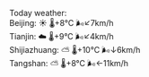 Today weather:  
Beijing: ☀️   🌡️+8°C 🌬️↙7km/h  
Tianjin: ☁️   🌡️+9°C 🌬️↙4km/h  
Shijiazhuang: ⛅️  🌡️+10°C 🌬️↓6km/h  
Tangshan: ⛅️  🌡️+8°C 🌬️←11km/h  
